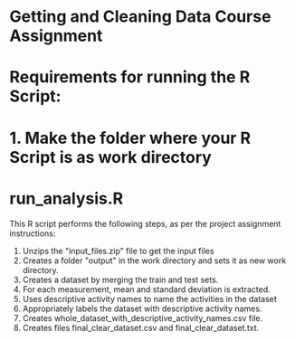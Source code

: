 Getting and Cleaning Data Course Assignment
========================================

# Requirements for running the R Script:
# 1. Make the folder where your R Script is as work directory


# run_analysis.R

This R script performs the following steps, as per the project assignment instructions:

1. Unzips the "input_files.zip" file to get the input files
2. Creates a folder "output" in the work directory and sets it as new work directory.
3. Creates a dataset by merging the train and test sets.
4. For each measurement, mean and standard deviation is extracted.
5. Uses descriptive activity names to name the activities in the dataset
6. Appropriately labels the dataset with descriptive activity names. 
7. Creates whole_dataset_with_descriptive_activity_names.csv file.
8. Creates files final_clear_dataset.csv and final_clear_dataset.txt.
